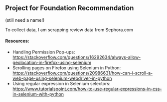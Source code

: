 ## Project for Foundation Recommendation
(still need a name!)

To collect data, I am scrapping review data from Sephora.com

#### Resources:
+ Handling Permission Pop-ups: https://stackoverflow.com/questions/16292634/always-allow-geolocation-in-firefox-using-selenium
+ Scrolling pages on Firefox using Selenium in Python: https://stackoverflow.com/questions/20986631/how-can-i-scroll-a-web-page-using-selenium-webdriver-in-python
+ Using regular expression in Selenium selectors: https://www.tutorialspoint.com/how-to-use-regular-expressions-in-css-in-selenium-with-python